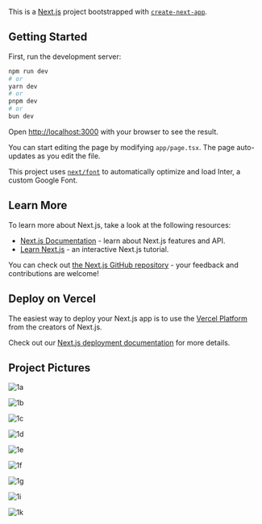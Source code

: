 This is a [Next.js](https://nextjs.org/) project bootstrapped with [`create-next-app`](https://github.com/vercel/next.js/tree/canary/packages/create-next-app).

## Getting Started

First, run the development server:

```bash
npm run dev
# or
yarn dev
# or
pnpm dev
# or
bun dev
```

Open [http://localhost:3000](http://localhost:3000) with your browser to see the result.

You can start editing the page by modifying `app/page.tsx`. The page auto-updates as you edit the file.

This project uses [`next/font`](https://nextjs.org/docs/basic-features/font-optimization) to automatically optimize and load Inter, a custom Google Font.

## Learn More

To learn more about Next.js, take a look at the following resources:

- [Next.js Documentation](https://nextjs.org/docs) - learn about Next.js features and API.
- [Learn Next.js](https://nextjs.org/learn) - an interactive Next.js tutorial.

You can check out [the Next.js GitHub repository](https://github.com/vercel/next.js/) - your feedback and contributions are welcome!

## Deploy on Vercel

The easiest way to deploy your Next.js app is to use the [Vercel Platform](https://vercel.com/new?utm_medium=default-template&filter=next.js&utm_source=create-next-app&utm_campaign=create-next-app-readme) from the creators of Next.js.

Check out our [Next.js deployment documentation](https://nextjs.org/docs/deployment) for more details.


## Project Pictures


![1a](https://github.com/frknbm/Car_Catalog_With_Nextjs_Api/assets/99149570/707957a4-cccc-4574-950d-71a48bb32b69)


![1b](https://github.com/frknbm/Car_Catalog_With_Nextjs_Api/assets/99149570/788b60bf-b80a-442b-82e5-cc371e526aa0)


![1c](https://github.com/frknbm/Car_Catalog_With_Nextjs_Api/assets/99149570/e4cfbaa6-8afb-4dfc-89a4-c8e05051f60e)


![1d](https://github.com/frknbm/Car_Catalog_With_Nextjs_Api/assets/99149570/e8613cd6-1086-4030-a014-e9ab9bb27f95)


![1e](https://github.com/frknbm/Car_Catalog_With_Nextjs_Api/assets/99149570/17fb897c-9e27-40e8-94eb-6cd0dc92ca39)


![1f](https://github.com/frknbm/Car_Catalog_With_Nextjs_Api/assets/99149570/c602c79f-702f-4860-ac83-df9340aae6f0)


![1g](https://github.com/frknbm/Car_Catalog_With_Nextjs_Api/assets/99149570/13a78b9b-c3ac-4e47-bfcd-c29c4f6b8348)


![1i](https://github.com/frknbm/Car_Catalog_With_Nextjs_Api/assets/99149570/c189c19a-baf8-413a-864a-d7fbd8e29a1e)


![1k](https://github.com/frknbm/Car_Catalog_With_Nextjs_Api/assets/99149570/0e4cfcb6-2aac-42c7-9af9-cd8bb9580565)
